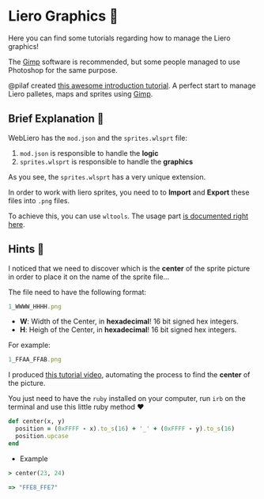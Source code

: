 # Liero Graphics 🎨

Here you can find some tutorials regarding how to manage the Liero graphics!

The [Gimp](https://www.gimp.org/) software is recommended, but some people managed to use Photoshop for the same purpose.

@pilaf created [this awesome introduction tutorial](https://github.com/pilaf/liero-palettes). A perfect start to manage Liero palletes, maps and sprites using [Gimp](https://www.gimp.org/).


## Brief Explanation 🎯

WebLiero has the `mod.json` and the `sprites.wlsprt` file:

1. `mod.json` is responsible to handle the **logic**
2. `sprites.wlsprt` is responsible to handle the **graphics**

As you see, the `sprites.wlsprt` has a very unique extension.

In order to work with liero sprites, you need to to **Import** and **Export** these files into `.png` files.

To achieve this, you can use `wltools`. The usage part [is documented right here](https://github.com/Victorcorcos/liero-hacks/tree/main/converter/wltools).


## Hints 💭

I noticed that we need to discover which is the **center** of the sprite picture in order to place it on the name of the sprite file...

The file need to have the following format:

```rb
1_WWWW_HHHH.png
```

* **W**: Width of the Center, in **hexadecimal**! 16 bit signed hex integers.
* **H**: Heigh of the Center, in **hexadecimal**! 16 bit signed hex integers.

For example:

```rb
1_FFAA_FFAB.png
```

I produced [this tutorial video](https://vimeo.com/482727607), automating the process to find the **center** of the picture.

You just need to have the `ruby` installed on your computer, run `irb` on the terminal and use this little ruby method ❤️

```rb
def center(x, y)
  position = (0xFFFF - x).to_s(16) + '_' + (0xFFFF - y).to_s(16)
  position.upcase
end
```

* Example

```rb
> center(23, 24)

=> "FFE8_FFE7"
```

